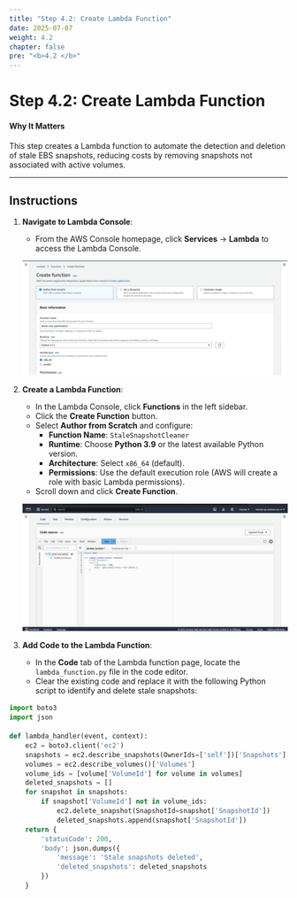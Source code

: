 ```yaml
---
title: "Step 4.2: Create Lambda Function"
date: 2025-07-07
weight: 4.2
chapter: false
pre: "<b>4.2 </b>"
---
```


# Step 4.2: Create Lambda Function

#### Why It Matters

This step creates a Lambda function to automate the detection and deletion of stale EBS snapshots, reducing costs by removing snapshots not associated with active volumes.

---

## Instructions

1. **Navigate to Lambda Console**:
   - From the AWS Console homepage, click **Services** → **Lambda** to access the Lambda Console.

   ![Lambda Console](../images/lambda_console.png?featherlight=false&width=90pc)

2. **Create a Lambda Function**:
   - In the Lambda Console, click **Functions** in the left sidebar.
   - Click the **Create Function** button.
   - Select **Author from Scratch** and configure:
     - **Function Name**: `StaleSnapshotCleaner`
     - **Runtime**: Choose **Python 3.9** or the latest available Python version.
     - **Architecture**: Select `x86_64` (default).
     - **Permissions**: Use the default execution role (AWS will create a role with basic Lambda permissions).
   - Scroll down and click **Create Function**.

   ![Lambda Function Created](../images/lambda_function_created.png?featherlight=false&width=90pc)

3. **Add Code to the Lambda Function**:
   - In the **Code** tab of the Lambda function page, locate the `lambda_function.py` file in the code editor.
   - Clear the existing code and replace it with the following Python script to identify and delete stale snapshots:

```python
import boto3
import json

def lambda_handler(event, context):
    ec2 = boto3.client('ec2')
    snapshots = ec2.describe_snapshots(OwnerIds=['self'])['Snapshots']
    volumes = ec2.describe_volumes()['Volumes']
    volume_ids = [volume['VolumeId'] for volume in volumes]
    deleted_snapshots = []
    for snapshot in snapshots:
        if snapshot['VolumeId'] not in volume_ids:
            ec2.delete_snapshot(SnapshotId=snapshot['SnapshotId'])
            deleted_snapshots.append(snapshot['SnapshotId'])
    return {
        'statusCode': 200,
        'body': json.dumps({
            'message': 'Stale snapshots deleted',
            'deleted_snapshots': deleted_snapshots
        })
    }